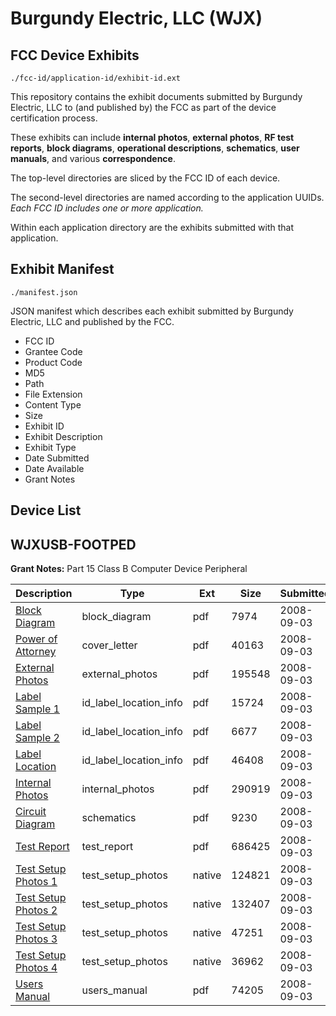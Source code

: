 # Burgundy Electric, LLC (WJX)
## FCC Device Exhibits

```
./fcc-id/application-id/exhibit-id.ext
```

This repository contains the exhibit documents submitted by Burgundy Electric, LLC to (and published by) the FCC as part of the device certification process.

These exhibits can include **internal photos**, **external photos**, **RF test reports**, **block diagrams**, **operational descriptions**, **schematics**, **user manuals**, and various **correspondence**.

The top-level directories are sliced by the FCC ID of each device.

The second-level directories are named according to the application UUIDs. *Each FCC ID includes one or more application.*

Within each application directory are the exhibits submitted with that application. 

## Exhibit Manifest

```
./manifest.json
```

JSON manifest which describes each exhibit submitted by Burgundy Electric, LLC and published by the FCC.

- FCC ID
- Grantee Code
- Product Code
- MD5
- Path
- File Extension
- Content Type
- Size
- Exhibit ID
- Exhibit Description
- Exhibit Type
- Date Submitted
- Date Available
- Grant Notes

## Device List
## WJXUSB-FOOTPED
**Grant Notes:** Part 15 Class B Computer Device Peripheral

| Description | Type | Ext | Size | Submitted | Available |
| ----------- | ---- | --- | ---- | --------- | --------- |
| [Block Diagram](WJXUSB-FOOTPED/64c4f36a2e53779889648f1e7412f707/994327.pdf) | block_diagram | pdf | 7974 | 2008-09-03 | 2008-09-03 |
| [Power of Attorney](WJXUSB-FOOTPED/64c4f36a2e53779889648f1e7412f707/994335.pdf) | cover_letter | pdf | 40163 | 2008-09-03 | 2008-09-03 |
| [External Photos](WJXUSB-FOOTPED/64c4f36a2e53779889648f1e7412f707/994329.pdf) | external_photos | pdf | 195548 | 2008-09-03 | 2008-09-03 |
| [Label Sample 1](WJXUSB-FOOTPED/64c4f36a2e53779889648f1e7412f707/994330.pdf) | id_label_location_info | pdf | 15724 | 2008-09-03 | 2008-09-03 |
| [Label Sample 2](WJXUSB-FOOTPED/64c4f36a2e53779889648f1e7412f707/994331.pdf) | id_label_location_info | pdf | 6677 | 2008-09-03 | 2008-09-03 |
| [Label Location](WJXUSB-FOOTPED/64c4f36a2e53779889648f1e7412f707/994332.pdf) | id_label_location_info | pdf | 46408 | 2008-09-03 | 2008-09-03 |
| [Internal Photos](WJXUSB-FOOTPED/64c4f36a2e53779889648f1e7412f707/994334.pdf) | internal_photos | pdf | 290919 | 2008-09-03 | 2008-09-03 |
| [Circuit Diagram](WJXUSB-FOOTPED/64c4f36a2e53779889648f1e7412f707/994328.pdf) | schematics | pdf | 9230 | 2008-09-03 | 2008-09-03 |
| [Test Report](WJXUSB-FOOTPED/64c4f36a2e53779889648f1e7412f707/994333.pdf) | test_report | pdf | 686425 | 2008-09-03 | 2008-09-03 |
| [Test Setup Photos 1](WJXUSB-FOOTPED/64c4f36a2e53779889648f1e7412f707/994336.native) | test_setup_photos | native | 124821 | 2008-09-03 | 2008-09-03 |
| [Test Setup Photos 2](WJXUSB-FOOTPED/64c4f36a2e53779889648f1e7412f707/994337.native) | test_setup_photos | native | 132407 | 2008-09-03 | 2008-09-03 |
| [Test Setup Photos 3](WJXUSB-FOOTPED/64c4f36a2e53779889648f1e7412f707/994338.native) | test_setup_photos | native | 47251 | 2008-09-03 | 2008-09-03 |
| [Test Setup Photos 4](WJXUSB-FOOTPED/64c4f36a2e53779889648f1e7412f707/994339.native) | test_setup_photos | native | 36962 | 2008-09-03 | 2008-09-03 |
| [Users Manual](WJXUSB-FOOTPED/64c4f36a2e53779889648f1e7412f707/994340.pdf) | users_manual | pdf | 74205 | 2008-09-03 | 2008-09-03 |
